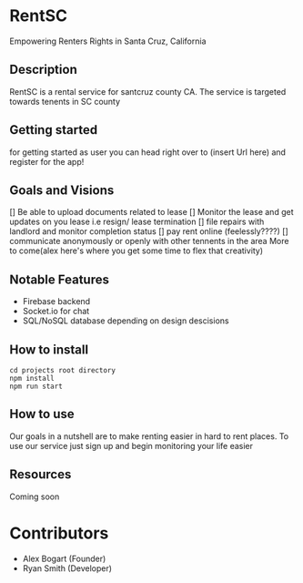 # RentSC
Empowering Renters Rights in Santa Cruz, California

## Description
RentSC is a rental service for santcruz county CA. The service is targeted towards tenents in SC county 

## Getting started 
for getting started as user you can head right over to (insert Url here) and register for the app!

## Goals and Visions
[] Be able to upload documents related to lease 
[] Monitor the lease and get updates on you lease i.e resign/ lease termination 
[] file repairs with landlord and monitor completion status
[] pay rent online (feelessly????)
[] communicate anonymously or openly with other tennents in the area
More to come(alex here's where you get some time to flex that creativity)

## Notable Features
* Firebase backend
* Socket.io for chat
* SQL/NoSQL database depending on design descisions

## How to install 
``` 
cd projects root directory
npm install
npm run start
```
## How to use
Our goals in a nutshell are to make renting easier in hard to rent places.
To use our service just sign up and begin monitoring your life easier

## Resources
Coming soon


# Contributors
- Alex Bogart (Founder)
- Ryan Smith (Developer)